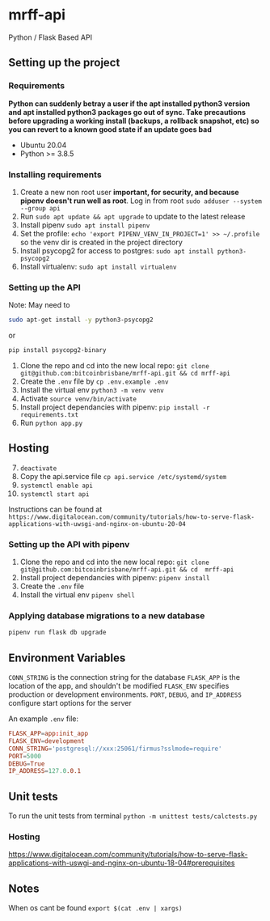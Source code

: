 # mrff-api

Python / Flask Based API

## Setting up the project

### Requirements

**Python can suddenly betray a user if the apt installed python3 version and apt installed python3 packages go out of sync. Take precautions before upgrading a working install (backups, a rollback snapshot, etc) so you can revert to a known good state if an update goes bad**

- Ubuntu 20.04
- Python >= 3.8.5

### Installing requirements

1. Create a new non root user **important, for security, and because pipenv doesn't run well as root**. Log in from root `sudo adduser --system --group api`
2. Run `sudo apt update && apt upgrade` to update to the latest release
3. Install pipenv `sudo apt install pipenv`
4. Set the profile: `echo 'export PIPENV_VENV_IN_PROJECT=1' >> ~/.profile` so the venv dir is created in the project directory
5. Install psycopg2 for access to postgres: `sudo apt install python3-psycopg2`
6. Install virtualenv: `sudo apt install virtualenv`

### Setting up the API

Note:  May need to 

```bash
sudo apt-get install -y python3-psycopg2
```

or

```bash
pip install psycopg2-binary
```

1. Clone the repo and cd into the new local repo: `git clone git@github.com:bitcoinbrisbane/mrff-api.git && cd mrff-api`
2. Create the `.env` file by `cp .env.example .env`
3. Install the virtual env  `python3 -m venv venv`
4. Activate `source venv/bin/activate`
5. Install project dependancies with pipenv: `pip install -r requirements.txt`
6. Run `python app.py`


## Hosting
7. `deactivate`
8. Copy the api.service file `cp api.service /etc/systemd/system`
9. `systemctl enable api`
10. `systemctl start api`

Instructions can be found at `https://www.digitalocean.com/community/tutorials/how-to-serve-flask-applications-with-uwsgi-and-nginx-on-ubuntu-20-04`

### Setting up the API with pipenv

1. Clone the repo and cd into the new local repo: `git clone git@github.com:bitcoinbrisbane/mrff-api.git && cd  mrff-api`
2. Install project dependancies with pipenv: `pipenv install`
3. Create the `.env` file
4. Install the virtual env `pipenv shell`

### Applying database migrations to a new database

```bash
pipenv run flask db upgrade
```

## Environment Variables

`CONN_STRING` is the connection string for the database
`FLASK_APP` is the location of the app, and shouldn't be modified
`FLASK_ENV` specifies production or development environments.
`PORT`, `DEBUG`, and `IP_ADDRESS` configure start options for the server

An example `.env` file:

```toml
FLASK_APP=app:init_app
FLASK_ENV=development
CONN_STRING='postgresql://xxx:25061/firmus?sslmode=require'
PORT=5000
DEBUG=True
IP_ADDRESS=127.0.0.1
```


## Unit tests
To run the unit tests from terminal `python -m unittest tests/calctests.py`

### Hosting

https://www.digitalocean.com/community/tutorials/how-to-serve-flask-applications-with-uswgi-and-nginx-on-ubuntu-18-04#prerequisites


## Notes

When os cant be found `export $(cat .env | xargs)`